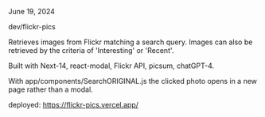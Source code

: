 June 19, 2024

dev/flickr-pics

Retrieves images from Flickr matching a search query.
Images can also be retrieved by the criteria of 'Interesting'
or 'Recent'.

Built with Next-14, react-modal, Flickr API, picsum, chatGPT-4.

With app/components/SearchORIGINAL.js the clicked photo opens
in a new page rather than a modal.

deployed:
    https://flickr-pics.vercel.app/


